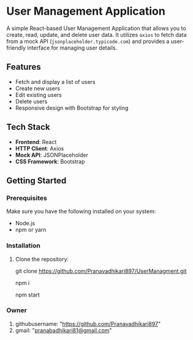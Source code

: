 # User Management Application

A simple React-based User Management Application that allows you to create, read, update, and delete user data. It utilizes `axios` to fetch data from a mock API (`jsonplaceholder.typicode.com`) and provides a user-friendly interface for managing user details.

## Features

- Fetch and display a list of users
- Create new users
- Edit existing users
- Delete users
- Responsive design with Bootstrap for styling

## Tech Stack

- **Frontend**: React
- **HTTP Client**: Axios
- **Mock API**: JSONPlaceholder
- **CSS Framework**: Bootstrap

## Getting Started

### Prerequisites

Make sure you have the following installed on your system:

- Node.js
- npm or yarn

### Installation

1. Clone the repository:

   git clone https://github.com/Pranavadhikari897/UserManagment.git

   npm i

   npm start


### Owner

1. githubusername: "https://github.com/Pranavadhikari897" 
2. gmail: "pranabadhikari81@gmail.com"

